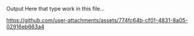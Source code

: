 Output Here that type work in this file...

https://github.com/user-attachments/assets/774fc64b-cf01-4831-8a05-02916eb663a4
